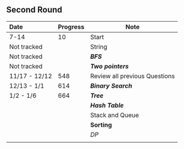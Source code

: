 ##  Second Round

| Date          | Progress | Note                          |
| :------------ | -------- | ----------------------------- |
| 7-14          | 10       | Start                         |
| Not tracked   |          | String                        |
| Not tracked   |          | ***BFS***                     |
| Not tracked   |          | ***Two pointers***            |
| 11/17 - 12/12 | 548      | Review all previous Questions |
| 12/13 - 1/1   | 614      | ***Binary Search***           |
| 1/2 - 1/6     | 664      | ***Tree***                    |
|               |          | ***Hash Table***              |
|               |          | Stack and Queue               |
|               |          | **Sorting**                   |
|               |          | *DP*                          |
|               |          |                               |



